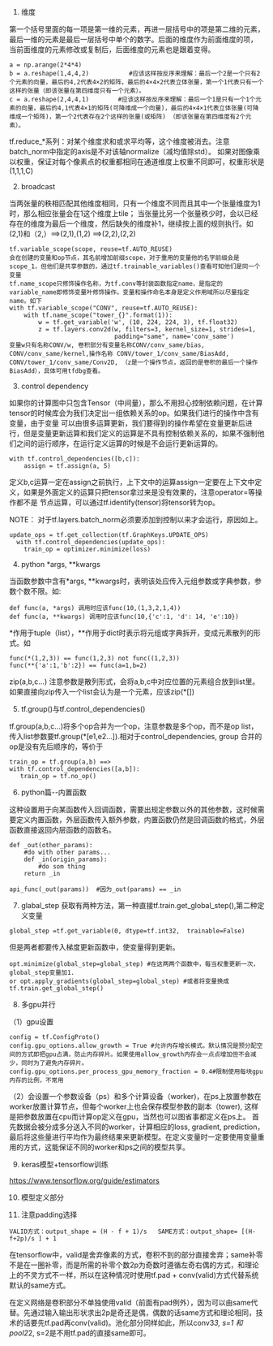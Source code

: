 1. 维度

第一个括号里面的每一项是第一维的元素，再进一层括号中的项是第二维的元素，最后一维的元素是最后一层括号中单个的数字。后面的维度作为前面维度的项，
当前面维度的元素修改或复制后，后面维度的元素也是跟着变得。
```
a = np.arange(2*4*4)
b = a.reshape(1,4,4,2)           #应该这样按反序来理解：最后一个2是一个只有2个元素的向量，最后的4,2代表4×2的矩阵，最后的4×4×2代表立体张量，第一个1代表只有一个这样的张量（即该张量在第四维度只有一个元素）。
c = a.reshape(2,4,4,1)        #应该这样按反序来理解：最后一个1是只有一个1个元素的向量，最后的4,1代表4×1的矩阵(可降维成一个向量)，最后的4×4×1代表立体张量(可降维成一个矩阵)，第一个2代表存在2个这样的张量(或矩阵) （即该张量在第四维度有2个元素）。
```
tf.reduce_*系列：对某个维度求和或求平均等，这个维度被消去。注意batch_norm中指定的axis是不对该轴normalize（减均值除std）。
如果对图像乘以权重，保证对每个像素点的权重都相同在通道维度上权重不同即可，权重形状是(1,1,1,C)

2. broadcast

当两张量的秩相匹配其他维度相同，只有一个维度不同而且其中一个张量维度为1时，那么相应张量会在1这个维度上tile；
当张量比另一个张量秩少时，会以已经存在的维度为最后一个维度，然后缺失的维度补1，继续按上面的规则执行。如(2,1)和（2,）==>(2,1),(1,2) ==>(2,2),(2,2)

```
tf.variable_scope(scope, reuse=tf.AUTO_REUSE)
会在创建的变量和op节点，其名前增加前缀scope，对于重用的变量他的名字前缀会是scope_1，但他们是共享参数的，通过tf.trainable_variables()查看可知他们是同一个变量
tf.name_scope只修饰操作名称，为tf.conv等封装函数指定name，是指定的variable_name即修饰变量叶修饰操作。变量和操作命名本身是定义作用域所以尽量指定name。如下
with tf.variable_scope("CONV", reuse=tf.AUTO_REUSE):
    with tf.name_scope("tower_{}".format(1)):
        w = tf.get_variable('w', (10, 224, 224, 3), tf.float32)
        z = tf.layers.conv2d(w, filters=3, kernel_size=1, strides=1,
                             padding="same", name='conv_same')
变量w只有名称CONV/w, 卷积部分有变量名称CONV/conv_same/bias, CONV/conv_same/kernel,操作名称 CONV/tower_1/conv_same/BiasAdd,
CONV/tower_1/conv_same/Conv2D, （z是一个操作节点，返回的是卷积的最后一个操作BiasAdd），具体可用tfdbg查看。
```
3. control dependency

如果你的计算图中只包含Tensor（中间量），那么不用担心控制依赖问题，在计算tensor的时候库会为我们决定出一组依赖关系的op。如果我们进行的操作中含有变量，由于变量
可以由很多运算更新，我们要得到的操作希望在变量更新后进行，但是变量更新运算和我们定义的运算是不具有控制依赖关系的，如果不强制他们之间的运行顺序，在运行定义运算的时候是不会运行更新运算的。
```
with tf.control_dependencies([b,c]):
    assign = tf.assign(a, 5)
```
定义b,c运算一定在assign之前执行，上下文中的运算assign一定要在上下文中定义，如果是外面定义的运算只把tensor拿过来是没有效果的，注意operator=等操作都不是
节点运算，可以通过tf.identify(tensor)将tensor转为op。

NOTE： 对于tf.layers.batch_norm必须要添加到控制以来才会运行，原因如上。
```
update_ops = tf.get_collection(tf.GraphKeys.UPDATE_OPS)
  with tf.control_dependencies(update_ops):
    train_op = optimizer.minimize(loss)
```

4. python *args, **kwargs

当函数参数中含有*args, **kwargs时，表明该处应传入元组参数或字典参数，参数个数不限。如:

```
def func(a, *args) 调用时应该func(10,(1,3,2,1,4))
def func(a, **kwargs) 调用时应该func(10,{'c':1, 'd': 14, 'e':10})
```
*作用于tuple（list），**作用于dict时表示将元组或字典拆开，变成元素散列的形式。如
```
func(*(1,2,3)) == func(1,2,3) not func((1,2,3))
func(**{'a':1,'b':2}) == func(a=1,b=2)
```

zip(a,b,c...) 注意参数是散列形式，会将a,b,c中对应位置的元素组合放到list里。如果直接向zip传入一个list会认为是一个元素，应该zip(*[])

5. tf.group()与tf.control_dependencies()

tf.group(a,b,c...)将多个op合并为一个op，注意参数是多个op，而不是op list，传入list参数要tf.group(*[e1,e2...]).相对于control_dependencies, group
合并的op是没有先后顺序的，等价于
 ```
 train_op = tf.group(a,b) ==>
 with tf.control_dependencies([a,b]):
    train_op = tf.no_op()
 ```

6. python篇--内置函数

这种设置用于向某函数传入回调函数，需要出规定参数以外的其他参数，这时候需要定义内置函数，外层函数传入额外参数，内置函数仍然是回调函数的格式，外层函数直接返回内层函数的函数名。
```
def _out(other_params):
    #do with other params...
    def _in(origin_params):
        #do som thing
    return _in
    
api_func(_out(params))  #因为_out(params) == _in
```
7. glabal_step 获取有两种方法，第一种直接tf.train.get_global_step(),第二种定义变量
 ```
 global_step =tf.get_variable(0, dtype=tf.int32,  trainable=False)
 ```
 但是两者都要传入梯度更新函数中，使变量得到更新。
 ```
 opt.minimize(global_step=global_step) #在这两两个函数中，每当权重更新一次，global_step变量加1.
 or opt.apply_gradients(global_step=global_step) #或者将变量换成tf.train.get_global_step()
 ```
 8. 多gpu并行
 
 （1）gpu设置  
 ```
config = tf.ConfigProto()
config.gpu_options.allow_growth = True #允许内存增长模式。默认情况是预分配空间的方式即把gpu占满，防止内存碎片。如果使用allow_growth内存会一点点增加但不会减少，同时为了避免内存碎片。
config.gpu_options.per_process_gpu_memory_fraction = 0.4#限制使用每块gpu内存的比例，不常用
 ```
 （2）会设置一个参数设备（ps）和多个计算设备（worker)，在ps上放置参数在worker放置计算节点，但每个worker上也会保存模型参数的副本（tower), 这样是把参数放置在cpu而计算op定义在gpu，当然也可以图省事都定义在ps上。
 首先数据会被分成多分送入不同的worker，计算相应的loss, gradient, prediction，最后将这些量进行平均作为最终结果来更新模型。在定义变量时一定要使用变量重用的方式，这能保证不同的worker和ps之间的模型共享。

9. keras模型+tensorflow训练

https://www.tensorflow.org/guide/estimators

10. 模型定义部分

1. 注意padding选择
```
VALID方式：output_shape = (H - f + 1)/s   SAME方式：output_shape= [(H-f+2p)/s ] + 1
```
在tensorflow中，valid是舍弃像素的方式，卷积不到的部分直接舍弃；same补零不是在一圈补零，而是所需的补零个数2p为奇数时遵循左奇右偶的方式，和理论上的不灵方式不一样，所以在这种情况时使用tf.pad + conv(valid)方式代替系统默认的same方式。

在定义网络是卷积部分不单独使用valid（前面有pad例外），因为可以由same代替。先通过输入输出形状求出2p是奇还是偶，偶数的话same方式和理论相同，技术的话要先tf.pad再conv(valid)。池化部分同样如此，所以conv3*3, s=1 和pool2*2, s=2是不用tf.pad的直接same即可。

